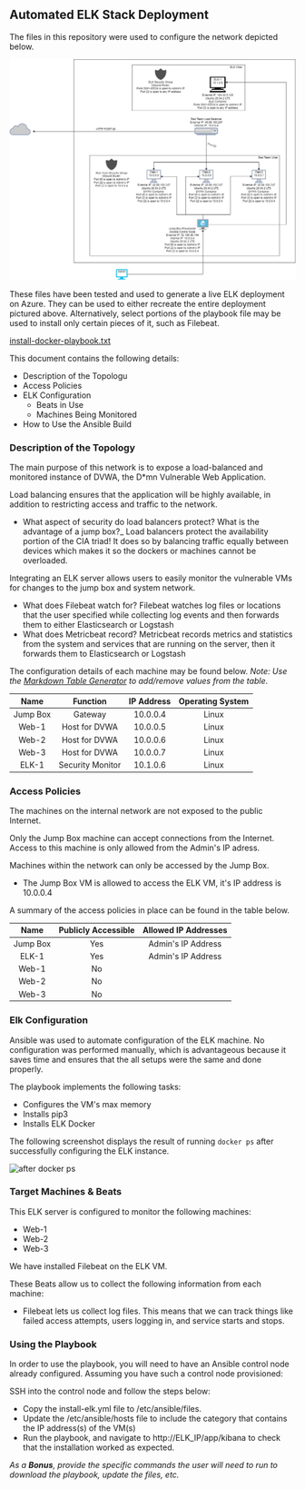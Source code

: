 ## Automated ELK Stack Deployment

The files in this repository were used to configure the network depicted below.

![ELK-REDTEAM DIAGRAM](https://github.com/jennapoitras/Project-1-Final/blob/main/Diagram/Project1-Unit13.jpg)

These files have been tested and used to generate a live ELK deployment on Azure. They can be used to either recreate the entire deployment pictured above. Alternatively, select portions of the playbook file may be used to install only certain pieces of it, such as Filebeat.

[install-docker-playbook.txt](https://github.com/jennapoitras/Project-1-Final/blob/main/Ansible/install-docker-playbook.txt)

This document contains the following details:
- Description of the Topologu
- Access Policies
- ELK Configuration
  - Beats in Use
  - Machines Being Monitored
- How to Use the Ansible Build


### Description of the Topology

The main purpose of this network is to expose a load-balanced and monitored instance of DVWA, the D*mn Vulnerable Web Application.

Load balancing ensures that the application will be highly available, in addition to restricting access and traffic to the network.
- What aspect of security do load balancers protect? What is the advantage of a jump box?_
Load balancers protect the availability portion of the CIA triad! It does so by balancing traffic equally between devices which makes it so the dockers or machines cannot be overloaded.

Integrating an ELK server allows users to easily monitor the vulnerable VMs for changes to the jump box and system network.
- What does Filebeat watch for?
Filebeat watches log files or locations that the user specified while collecting log events and then forwards them to either Elasticsearch or Logstash
- What does Metricbeat record?
Metricbeat records metrics and statistics from the system and services that are running on the server, then it forwards them to Elasticsearch or Logstash

The configuration details of each machine may be found below.
_Note: Use the [Markdown Table Generator](http://www.tablesgenerator.com/markdown_tables) to add/remove values from the table_.

| Name     | Function | IP Address | Operating System |
|:----------:|:----------:|:------------:|:------------------:|
| Jump Box   | Gateway    | 10.0.0.4     | Linux            |
| Web-1      |Host for DVWA| 10.0.0.5     | Linux            |
| Web-2      |Host for DVWA| 10.0.0.6     | Linux            |
| Web-3      |Host for DVWA| 10.0.0.7     | Linux            |
| ELK-1      |Security Monitor| 10.1.0.6     | Linux            |
### Access Policies

The machines on the internal network are not exposed to the public Internet. 

Only the Jump Box machine can accept connections from the Internet. Access to this machine is only allowed from the Admin's IP adress.

Machines within the network can only be accessed by the Jump Box.
- The Jump Box VM is allowed to access the ELK VM, it's IP address is 10.0.0.4

A summary of the access policies in place can be found in the table below.

| Name     | Publicly Accessible | Allowed IP Addresses |
|:----------:|:---------------------:|:----------------------:|
| Jump Box | Yes                 | Admin's IP Address   |
|    ELK-1 |    Yes              |  Admin's IP Address  |
|   Web-1  |   No                |                      |
|   Web-2  |   No                |                      |
|   Web-3  |   No                |                      |
  

### Elk Configuration

Ansible was used to automate configuration of the ELK machine. No configuration was performed manually, which is advantageous because it saves time and ensures that the all setups were the same and done properly.

The playbook implements the following tasks:
- Configures the VM's max memory
- Installs pip3
- Installs ELK Docker

The following screenshot displays the result of running `docker ps` after successfully configuring the ELK instance.

![after docker ps]()

### Target Machines & Beats
This ELK server is configured to monitor the following machines:
- Web-1
- Web-2
- Web-3

We have installed Filebeat on the ELK VM.

These Beats allow us to collect the following information from each machine:
- Filebeat lets us collect log files. This means that we can track things like failed access attempts, users logging in, and service starts and stops. 

### Using the Playbook
In order to use the playbook, you will need to have an Ansible control node already configured. Assuming you have such a control node provisioned: 

SSH into the control node and follow the steps below:
- Copy the install-elk.yml file to /etc/ansible/files.
- Update the /etc/ansible/hosts file to include the category that contains the IP address(s) of the VM(s)
- Run the playbook, and navigate to http://ELK_IP/app/kibana to check that the installation worked as expected.

_As a **Bonus**, provide the specific commands the user will need to run to download the playbook, update the files, etc._
